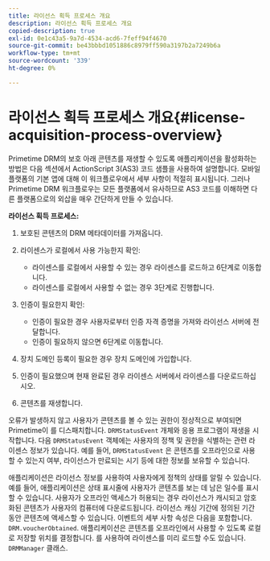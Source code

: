```yaml
---
title: 라이선스 획득 프로세스 개요
description: 라이선스 획득 프로세스 개요
copied-description: true
exl-id: 0e1c43a5-9a7d-4534-acd6-7feff94f4670
source-git-commit: be43bbbd1051886c8979ff590a3197b2a7249b6a
workflow-type: tm+mt
source-wordcount: '339'
ht-degree: 0%

---
```


# 라이선스 획득 프로세스 개요{#license-acquisition-process-overview}

Primetime DRM의 보호 아래 콘텐츠를 재생할 수 있도록 애플리케이션을 활성화하는 방법은 다음 섹션에서 ActionScript 3(AS3) 코드 샘플을 사용하여 설명합니다. 모바일 플랫폼의 기본 앱에 대해 이 워크플로우에서 세부 사항이 적절히 표시됩니다. 그러나 Primetime DRM 워크플로우는 모든 플랫폼에서 유사하므로 AS3 코드를 이해하면 다른 플랫폼으로의 외삽을 매우 간단하게 만들 수 있습니다.

**라이선스 획득 프로세스:**

1. 보호된 콘텐츠의 DRM 메타데이터를 가져옵니다.
1. 라이센스가 로컬에서 사용 가능한지 확인:

   * 라이센스를 로컬에서 사용할 수 있는 경우 라이센스를 로드하고 6단계로 이동합니다.
   * 라이센스를 로컬에서 사용할 수 없는 경우 3단계로 진행합니다.

1. 인증이 필요한지 확인:

   * 인증이 필요한 경우 사용자로부터 인증 자격 증명을 가져와 라이선스 서버에 전달합니다.
   * 인증이 필요하지 않으면 6단계로 이동합니다.

1. 장치 도메인 등록이 필요한 경우 장치 도메인에 가입합니다.
1. 인증이 필요했으며 현재 완료된 경우 라이센스 서버에서 라이센스를 다운로드하십시오.
1. 콘텐츠를 재생합니다.

오류가 발생하지 않고 사용자가 콘텐츠를 볼 수 있는 권한이 정상적으로 부여되면 Primetime이 를 디스패치합니다. `DRMStatusEvent` 개체와 응용 프로그램이 재생을 시작합니다. 다음 `DRMStatusEvent` 객체에는 사용자의 정책 및 권한을 식별하는 관련 라이센스 정보가 있습니다. 예를 들어, `DRMStatusEvent` 은 콘텐츠를 오프라인으로 사용할 수 있는지 여부, 라이선스가 만료되는 시기 등에 대한 정보를 보유할 수 있습니다.

애플리케이션은 라이선스 정보를 사용하여 사용자에게 정책의 상태를 알릴 수 있습니다. 예를 들어, 애플리케이션은 상태 표시줄에 사용자가 콘텐츠를 보는 데 남은 일수를 표시할 수 있습니다. 사용자가 오프라인 액세스가 허용되는 경우 라이선스가 캐시되고 암호화된 콘텐츠가 사용자의 컴퓨터에 다운로드됩니다. 라이선스 캐싱 기간에 정의된 기간 동안 콘텐츠에 액세스할 수 있습니다. 이벤트의 세부 사항 속성은 다음을 포함합니다. `DRM.voucherObtained`. 애플리케이션은 콘텐츠를 오프라인에서 사용할 수 있도록 로컬로 저장할 위치를 결정합니다. 를 사용하여 라이센스를 미리 로드할 수도 있습니다. `DRMManager` 클래스.
